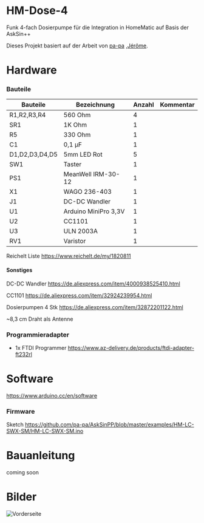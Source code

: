 # HM-Dose-4
Funk 4-fach Dosierpumpe für die Integration in HomeMatic auf Basis der AskSin++

Dieses Projekt basiert auf der Arbeit von [pa-pa](https://github.com/pa-pa/AskSinPP) ,[Jérôme](https://github.com/jp112sdl/Beispiel_AskSinPP).

# Hardware

### Bauteile

Bauteile                   | Bezeichnung          | Anzahl | Kommentar   | 
-------------------------- | -------------------- | ------ | ----------- | 
R1,R2,R3,R4                | 560 Ohm              |   4    |             |
SR1                        | 1K Ohm               |   1    |             |
R5                         | 330 Ohm              |   1    |             |
C1                         | 0,1 µF               |   1    |             |
D1,D2,D3,D4,D5             | 5mm LED Rot          |   5    |             |
SW1                        | Taster               |   1    |             |
PS1                        | MeanWell IRM-30-12   |   1    |             |
X1                         | WAGO 236-403         |   1    |             |
J1                         | DC-DC Wandler        |   1    |             |
U1                         | Arduino MiniPro 3,3V |   1    |             |
U2                         | CC1101               |   1    |             |
U3                         | ULN 2003A            |   1    |             |
RV1                        | Varistor             |   1    |             |

Reichelt Liste https://www.reichelt.de/my/1820811

#### Sonstiges

DC-DC Wandler https://de.aliexpress.com/item/4000938525410.html

CC1101 https://de.aliexpress.com/item/32924239954.html

Dosierpumpen 4 Stk https://de.aliexpress.com/item/32872201122.html

~8,3 cm Draht als Antenne

### Programmieradapter

- 1x FTDI Programmer https://www.az-delivery.de/products/ftdi-adapter-ft232rl

# Software

https://www.arduino.cc/en/software


### Firmware

Sketch https://github.com/pa-pa/AskSinPP/blob/master/examples/HM-LC-SWX-SM/HM-LC-SWX-SM.ino

# Bauanleitung

coming soon

# Bilder
![Vorderseite](https://github.com/maxx3105/HM-Dose-4/blob/main/HM-Dose-4.png)

